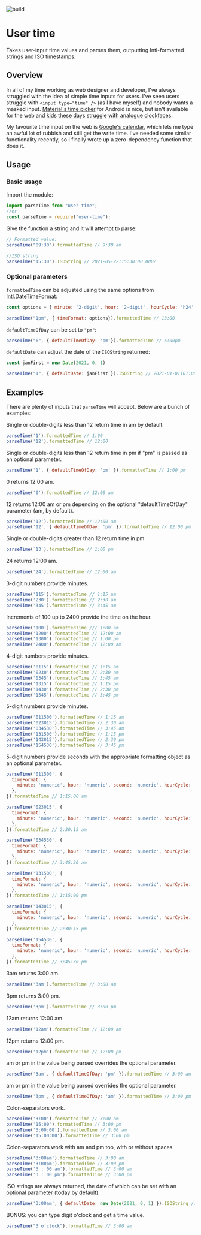 ![build](https://github.com/jrmedd/user-time/actions/workflows/main.yml/badge.svg)

# User time
Takes user-input time values and parses them, outputting Intl-formatted strings and ISO timestamps.

## Overview

In all of my time working as web designer and developer, I've always struggled with the idea of simple time inputs for users. I've seen users struggle with `<input type="time" />` (as I have myself) and nobody wants a masked input. [Material's time picker](https://material.io/components/time-pickers) for Android is nice, but isn't available for the web and [kids these days struggle with analogue clockfaces](https://slate.com/human-interest/2018/05/analog-clock-reading-skills-arent-that-important-anymore.html).

My favourite time input on the web is [Google's calendar](https://calendar.google.com), which lets me type an awful lot of rubbish and still get the write time. I've needed some similar functionality recently, so I finally wrote up a zero-dependency function that does it.

## Usage

### Basic usage

Import the module:

```js
import parseTime from "user-time";
//or
const parseTime = require("user-time");
```

Give the function a string and it will attempt to parse:

```js
// Formatted value:
parseTime("09:30").formattedTime // 9:30 am

//ISO string
parseTime("15:30").ISOString // 2021-05-22T15:30:00.000Z
```

### Optional parameters

`formattedTime` can be adjusted using the same options from [Intl.DateTimeFormat](https://tc39.es/ecma402/#datetimeformat-objects):

```js
const options = { minute: '2-digit', hour: '2-digit', hourCycle: 'h24' }

parseTime("1pm", { timeFormat: options}).formattedTime // 13:00
```

`defaultTimeOfDay` can be set to `"pm"`:

```js
parseTime("6", { defaultTimeOfDay: 'pm'}).formattedTime // 6:00pm
```

`defaultDate` can adjust the date of the `ISOString` returned:

```js
const janFirst = new Date(2021, 0, 1)

parseTime("1", { defaultDate: janFirst }).ISOString // 2021-01-01T01:00:00.000Z
```

## Examples

There are plenty of inputs that `parseTime` will accept. Below are a bunch of examples:

Single or double-digits less than 12 return time in am by default.
```js
parseTime('1').formattedTime // 1:00
parseTime('12').formattedTime // 12:00
```

Single or double-digits less than 12 return time in pm if "pm" is passed as an optional parameter.
```js
parseTime('1', { defaultTimeOfDay: 'pm' }).formattedTime // 1:00 pm
```

0 returns 12:00 am.

```js
parseTime('0').formattedTime // 12:00 am
```

12 returns 12:00 am or pm depending on the optional "defaultTimeOfDay" parameter (am, by default).

```js
parseTime('12').formattedTime // 12:00 am
parseTime('12', { defaultTimeOfDay: 'pm' }).formattedTime // 12:00 pm
```

Single or double-digits greater than 12 return time in pm.

```js
parseTime(`13`).formattedTime // 1:00 pm
```

24 returns 12:00 am.

```js
parseTime('24').formattedTime // 12:00 am
```

3-digit numbers provide minutes.

```js
parseTime('115').formattedTime // 1:15 am
parseTime('230').formattedTime // 2:30 am
parseTime('345').formattedTime // 3:45 am
```

Increments of 100 up to 2400 provide the time on the hour.
```js
parseTime('100').formattedTime /// 1:00 am
parseTime('1200').formattedTime // 12:00 am
parseTime('1300').formattedTime // 1:00 pm
parseTime('2400').formattedTime // 12:00 am
```

4-digit numbers provide minutes.

```js
parseTime('0115').formattedTime // 1:15 am
parseTime('0230').formattedTime // 2:30 am
parseTime('0345').formattedTime // 3:45 am
parseTime('1315').formattedTime // 1:15 pm
parseTime('1430').formattedTime // 2:30 pm
parseTime('1545').formattedTime // 3:45 pm
```

5-digit numbers provide minutes.

```js
parseTime('011500').formattedTime // 1:15 am
parseTime('023015').formattedTime // 2:30 am
parseTime('034530').formattedTime // 3:45 am
parseTime('131500').formattedTime // 1:15 pm
parseTime('143015').formattedTime // 2:30 pm
parseTime('154530').formattedTime // 3:45 pm
```

5-digit numbers provide seconds with the appropriate formatting object as an optional parameter.

```js
parseTime('011500', {
  timeFormat: {
    minute: 'numeric', hour: 'numeric', second: 'numeric', hourCycle: 'h12',
  },
}).formattedTime // 1:15:00 am

parseTime('023015', {
  timeFormat: {
    minute: 'numeric', hour: 'numeric', second: 'numeric', hourCycle: 'h12',
  },
}).formattedTime // 2:30:15 am

parseTime('034530', {
  timeFormat: {
    minute: 'numeric', hour: 'numeric', second: 'numeric', hourCycle: 'h12',
  },
}).formattedTime // 3:45:30 am

parseTime('131500', {
  timeFormat: {
    minute: 'numeric', hour: 'numeric', second: 'numeric', hourCycle: 'h12',
  },
}).formattedTime // 1:15:00 pm

parseTime('143015', {
  timeFormat: {
    minute: 'numeric', hour: 'numeric', second: 'numeric', hourCycle: 'h12',
  },
}).formattedTime // 2:30:15 pm

parseTime('154530', {
  timeFormat: {
    minute: 'numeric', hour: 'numeric', second: 'numeric', hourCycle: 'h12',
  },
}).formattedTime // 3:45:30 pm
```

3am returns 3:00 am.

```js
parseTime('3am').formattedTime // 3:00 am
```

3pm returns 3:00 pm.

```js
parseTime('3pm').formattedTime // 3:00 pm
```

12am returns 12:00 am.

```js
parseTime('12am').formattedTime // 12:00 am
```

12pm returns 12:00 pm.

```js
parseTime('12pm').formattedTime // 12:00 pm
```

am or pm in the value being parsed overrides the optional parameter.

```js
parseTime('3am', { defaultTimeOfDay: 'pm' }).formattedTime // 3:00 am
```

am or pm in the value being parsed overrides the optional parameter.

```js
parseTime('3pm', { defaultTimeOfDay: 'am' }).formattedTime // 3:00 pm
```

Colon-separators work.

```js
parseTime('3:00').formattedTime // 3:00 am
parseTime('15:00').formattedTime // 3:00 pm
parseTime('3:00:00').formattedTime // 3:00 am
parseTime('15:00:00').formattedTime // 3:00 pm
```

Colon-separators work with am and pm too, with or without spaces.

```js
parseTime('3:00am').formattedTime // 3:00 am
parseTime('3:00pm').formattedTime // 3:00 pm
parseTime('3 : 00 am').formattedTime // 3:00 am
parseTime('3 : 00 pm').formattedTime // 3:00 pm
```

ISO strings are always returned, the date of which can be set with an optional parameter (today by default).

```js
parseTime('3:00am', { defaultDate: new Date(2021, 0, 1) }).ISOString // 2021-01-01T03:00:00.000Z
```

BONUS: you can type digit o'clock and get a time value.

```js
parseTime("3 o'clock").formattedTime // 3:00 am
```


